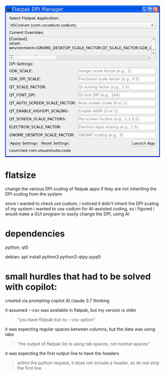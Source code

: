 ![flatsize app window](https://github.com/hairetikos/flatsize/blob/main/flatsize.png)

# flatsize
change the various DPI scaling of flatpak apps if they are not inheriting the DPI scaling from the system

since i wanted to check out codium, i noticed it didn't inherit the DPI scaling of my system
i wanted to use codium for AI-assisted coding, so i figured i would make a GUI program to easily change the DPI, using AI

# dependencies
  python, qt5

debian:
  apt install python3 python3-qtpy-pyqt5

# small hurdles that had to be solved with copilot:

created via prompting copilot AI claude 3.7 thinking

it assumed --csv was available in flatpak, but my version is older
> "you have flatpak but no --csv option"

it was expecting regular spaces between columns, but the data was using tabs
> "the output of flatpak list is using tab spaces, not normal spaces"

it was expecting the first output line to have the headers
> within the python request, it does not include a header, so do not strip the first line
